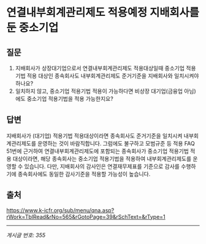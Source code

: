 # 연결내부회계관리제도 적용예정 지배회사를 둔 중소기업

## 질문
1. 지배회사가 상장대기업으로서 연결내부회계관리제도 적용대상일때
중소기업 적용기법 적용 대상인 종속회사도 내부회계관리제도 준거기준을 지배회사와 일치시켜야 하나요?
2. 일치하지 않고, 중소기업 적용기법 적용이 가능하다면
비상장 대기업(금융업 아님)에도 중소기업 적용기법을 적용 가능한지요?

## 답변
지배회사가 (대기업) 적용기법 적용대상이라면 종속회사도 준거기준을 일치시켜 내부회계관리제도를 운영하는 것이 바람직합니다. 그럼에도 불구하고 모범규준 등 적용 FAQ 51번에 근거하여 연결내부회계관리제도에 포함되는 종속회사가 중소기업 적용기법 적용 대상이라면, 해당 종속회사는 중소기업 적용기법을 적용하여 내부회계관리제도를 운영할 수 있습니다. 다만, 지배회사의 감사인은 연결재무제표를 기준으로 감사를 수행하기에 종속회사에도 동일한 감사기준을 적용할 가능성이 높습니다.

## 출처
https://www.k-icfr.org/sub/menu/qna.asp?rWork=TblRead&rNo=565&rGotoPage=39&rSchText=&rType=1

---
*게시글 번호: 355*
